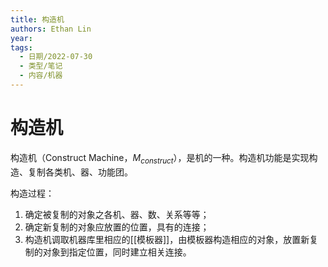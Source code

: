 ```yaml
---
title: 构造机
authors: Ethan Lin
year:
tags:
  - 日期/2022-07-30 
  - 类型/笔记 
  - 内容/机器 
---
```



# 构造机







构造机（Construct Machine，$M_{construct}$），是机的一种。构造机功能是实现构造、复制各类机、器、功能团。

构造过程：
1. 确定被复制的对象之各机、器、数、关系等等；
2. 确定新复制的对象应放置的位置，具有的连接；
3. 构造机调取机器库里相应的[[模板器]]，由模板器构造相应的对象，放置新复制的对象到指定位置，同时建立相关连接。


